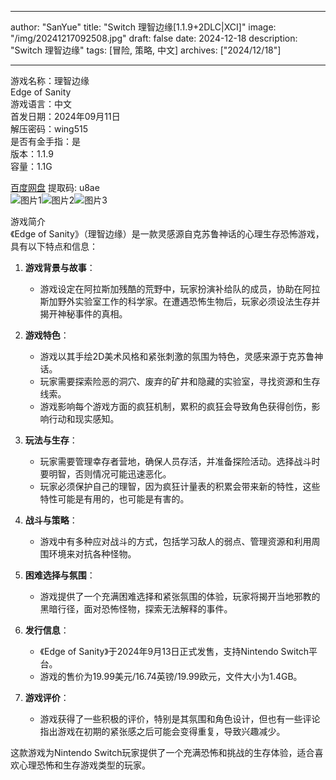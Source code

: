 
---
author: "SanYue"
title: "Switch 理智边缘[1.1.9+2DLC|XCI]"
image: "/img/20241217092508.jpg"
draft: false
date: 2024-12-18
description: "Switch 理智边缘"
tags: [冒险, 策略, 中文]
archives: ["2024/12/18"]

---

游戏名称：理智边缘   
Edge of Sanity    
游戏语言：中文  
首发日期：2024年09月11日  
解压密码：wing515  
是否有金手指：是  
版本：1.1.9   
容量：1.1G

[百度网盘](https://pan.baidu.com/s/1uMC7IDG_pUWF2O1PuJ56ug) 提取码: u8ae  
![图片1](/img/cc897b.jpg)![图片2](/img/21a2c5.jpg)![图片3](/img/cc2ebc.jpg)  

游戏简介  
《Edge of Sanity》（理智边缘）是一款灵感源自克苏鲁神话的心理生存恐怖游戏，具有以下特点和信息：

1. **游戏背景与故事**：
   - 游戏设定在阿拉斯加残酷的荒野中，玩家扮演补给队的成员，协助在阿拉斯加野外实验室工作的科学家。在遭遇恐怖生物后，玩家必须设法生存并揭开神秘事件的真相。

2. **游戏特色**：
   - 游戏以其手绘2D美术风格和紧张刺激的氛围为特色，灵感来源于克苏鲁神话。
   - 玩家需要探索险恶的洞穴、废弃的矿井和隐藏的实验室，寻找资源和生存线索。
   - 游戏影响每个游戏方面的疯狂机制，累积的疯狂会导致角色获得创伤，影响行动和现实感知。

3. **玩法与生存**：
   - 玩家需要管理幸存者营地，确保人员存活，并准备探险活动。选择战斗时要明智，否则情况可能迅速恶化。
   - 玩家必须保护自己的理智，因为疯狂计量表的积累会带来新的特性，这些特性可能是有用的，也可能是有害的。

4. **战斗与策略**：
   - 游戏中有多种应对战斗的方式，包括学习敌人的弱点、管理资源和利用周围环境来对抗各种怪物。

5. **困难选择与氛围**：
   - 游戏提供了一个充满困难选择和紧张氛围的体验，玩家将揭开当地邪教的黑暗行径，面对恐怖怪物，探索无法解释的事件。

6. **发行信息**：
   - 《Edge of Sanity》于2024年9月13日正式发售，支持Nintendo Switch平台。
   - 游戏的售价为19.99美元/16.74英镑/19.99欧元，文件大小为1.4GB。

7. **游戏评价**：
   - 游戏获得了一些积极的评价，特别是其氛围和角色设计，但也有一些评论指出游戏在初期的紧张感之后可能会变得重复，导致兴趣减少。

这款游戏为Nintendo Switch玩家提供了一个充满恐怖和挑战的生存体验，适合喜欢心理恐怖和生存游戏类型的玩家。

